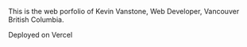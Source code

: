 This is the web porfolio of Kevin Vanstone, Web Developer, Vancouver British Columbia.

Deployed on Vercel
